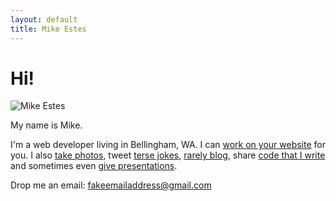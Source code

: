 ```yaml
---
layout: default
title: Mike Estes
---
```


Hi!
===

![Mike Estes](https://secure.gravatar.com/avatar/e0e42943729080b7c067f6aa5e783743?s=420)

My name is Mike.

I'm a web developer living in Bellingham, WA.
I can [work on your website](http://www.westcodes.com/) for you.
I also [take photos](http://www.flickr.com/photos/mikejestes/), tweet [terse jokes](https://www.twitter.com/mikejestes), [rarely blog](http://blog.mikejestes.com/), share [code that I write](https://github.com/mikejestes) and sometimes even [give presentations](http://mikejestes.github.com/presentations/).

Drop me an email: fakeemailaddress@gmail.com
